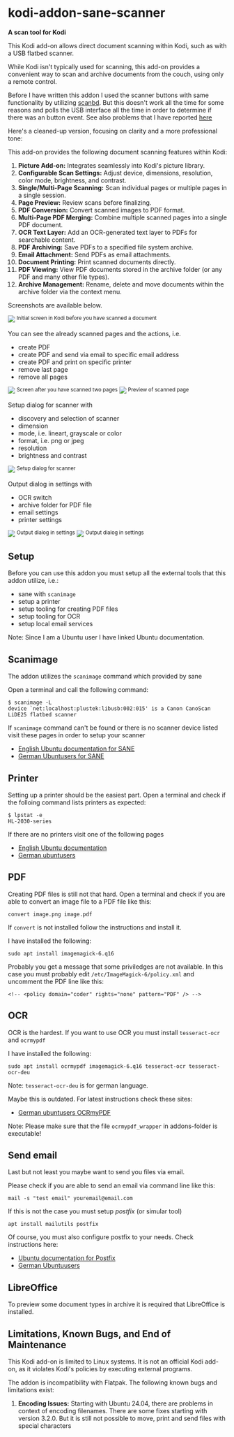 # kodi-addon-sane-scanner
**A scan tool for Kodi**

This Kodi add-on allows direct document scanning within Kodi, such as with a USB flatbed scanner.

While Kodi isn't typically used for scanning, this add-on provides a convenient way to scan and archive documents from the couch, using only a remote control.

Before I have written this addon I used the scanner buttons with same functionality by
utilizing [scanbd](https://wiki.ubuntuusers.de/scanbd/). But this doesn't work
all the time for some reasons and polls the USB interface all the time in
order to determine if there was an button event. See also problems that I have reported [here](https://bugs.launchpad.net/ubuntu/+source/scanbd/+bug/1747115)

Here's a cleaned-up version, focusing on clarity and a more professional tone:

This add-on provides the following document scanning features within Kodi:

1. **Picture Add-on:** Integrates seamlessly into Kodi's picture library.
2. **Configurable Scan Settings:** Adjust device, dimensions, resolution, color mode, brightness, and contrast.
3. **Single/Multi-Page Scanning:** Scan individual pages or multiple pages in a single session.
4. **Page Preview:** Review scans before finalizing.
5. **PDF Conversion:** Convert scanned images to PDF format.
6. **Multi-Page PDF Merging:** Combine multiple scanned pages into a single PDF document.
7. **OCR Text Layer:** Add an OCR-generated text layer to PDFs for searchable content.
8. **PDF Archiving:** Save PDFs to a specified file system archive.
9. **Email Attachment:** Send PDFs as email attachments.
10. **Document Printing:** Print scanned documents directly.
11. **PDF Viewing:** View PDF documents stored in the archive folder (or any PDF and many other file types).
12. **Archive Management:** Rename, delete and move  documents within the archive folder via the context menu.

Screenshots are available below.

<img src="plugin.picture.sane-scanner/resources/assets/screenshot_1.png?raw=true">
<sup>Initial screen in Kodi before you have scanned a document</sup>

You can see the already scanned pages and the actions, i.e.
* create PDF
* create PDF and send via email to specific email address
* create PDF and print on specific printer
* remove last page 
* remove all pages

<img src="plugin.picture.sane-scanner/resources/assets/screenshot_2.png?raw=true">
<sup>Screen after you have scanned two pages</sup>

<img src="plugin.picture.sane-scanner/resources/assets/screenshot_3.png?raw=true">
<sup>Preview of scanned page</sup>

Setup dialog for scanner with
* discovery and selection of scanner
* dimension
* mode, i.e. lineart, grayscale or color
* format, i.e. png or jpeg
* resolution
* brightness and contrast

<img src="plugin.picture.sane-scanner/resources/assets/screenshot_settings_1.png?raw=true">
<sup>Setup dialog for scanner</sup>

Output dialog in settings with
* OCR switch
* archive folder for PDF file
* email settings
* printer settings

<img src="plugin.picture.sane-scanner/resources/assets/screenshot_settings_2.png?raw=true">
<sup>Output dialog in settings</sup>
<img src="plugin.picture.sane-scanner/resources/assets/screenshot_settings_3.png?raw=true">
<sup>Output dialog in settings</sup>

## Setup

Before you can use this addon you must setup all the external tools that
this addon utilize, i.e.:
* sane with ```scanimage``` 
* setup a printer
* setup tooling for creating PDF files
* setup tooling for OCR
* setup local email services

Note: Since I am a Ubuntu user I have linked Ubuntu documentation. 

## Scanimage 

The addon utilizes the ```scanimage``` command which provided by sane

Open a terminal and call the following command:
```
$ scanimage -L
device `net:localhost:plustek:libusb:002:015' is a Canon CanoScan LiDE25 flatbed scanner
```

If ```scanimage``` command can't be found or there is no scanner device listed
visit these pages in order to setup your scanner
* [English Ubuntu documentation for SANE](https://help.ubuntu.com/community/sane)
* [German Ubuntusers for SANE](https://wiki.ubuntuusers.de/SANE/)

## Printer

Setting up a printer should be the easiest part. Open a terminal and
check if the folloing command lists printers as expected: 
```
$ lpstat -e
HL-2030-series
```

If there are no printers visit one of the following pages
* [English Ubuntu documentation](https://help.ubuntu.com/stable/ubuntu-help/printing.html.en)
* [German ubuntusers](https://wiki.ubuntuusers.de/Drucker/)

## PDF

Creating PDF files is still not that hard. Open a terminal and
check if you are able to convert an image file to a PDF file like this:

```
convert image.png image.pdf
```

If ```convert``` is not installed follow the instructions and install it.

I have installed the following:
```
sudo apt install imagemagick-6.q16
```

Probably you get a message that some priviledges are not available.
In this case you must probably edit ```/etc/ImageMagick-6/policy.xml```
and uncomment the PDF line like this:
```
<!-- <policy domain="coder" rights="none" pattern="PDF" /> -->
```

## OCR

OCR is the hardest. If you want to use OCR you must install ```tesseract-ocr``` and ```ocrmypdf```

I have installed the following:
```
sudo apt install ocrmypdf imagemagick-6.q16 tesseract-ocr tesseract-ocr-deu
```

Note: ```tesseract-ocr-deu``` is for german language. 

Maybe this is outdated. For latest instructions check these sites:
* [German ubuntusers OCRmyPDF](https://wiki.ubuntuusers.de/OCRmyPDF/)

Note: Please make sure that the file ```ocrmypdf_wrapper``` in addons-folder is executable!

## Send email

Last but not least you maybe want to send you files via email.

Please check if you are able to send an email via command line like this:
```
mail -s "test email" youremail@email.com
```

If this is not the case you must setup _postfix_ (or simular tool)
```
apt install mailutils postfix
```

Of course, you must also configure postfix to your needs. Check instructions here:
* [Ubuntu documentation for Postfix](https://help.ubuntu.com/lts/serverguide/postfix.html)
* [German Ubuntuusers](https://wiki.ubuntuusers.de/Postfix/)

## LibreOffice

To preview some document types in archive it is required that LibreOffice is installed. 

## Limitations, Known Bugs, and End of Maintenance

This Kodi add-on is limited to Linux systems. It is not an official Kodi add-on, as it violates Kodi's policies by executing external programs.

The addon is incompatibility with Flatpak. The following known bugs and limitations exist:

1. **Encoding Issues:** Starting with Ubuntu 24.04, there are problems in context of encoding filenames. There are some fixes starting with version 3.2.0. But it is still not possible to move, print and send files with special characters